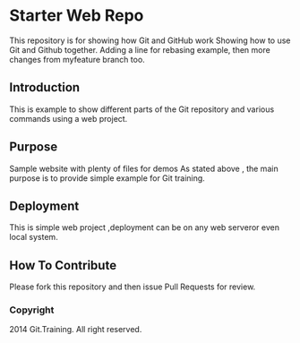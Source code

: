 # Starter Web Repo

This repository is for showing how Git and GitHub work
Showing how to use Git and Github together. Adding a line for rebasing example, then
more changes from myfeature branch too.

## Introduction
This is example to show different parts of the Git repository and various commands using a web project.
## Purpose

Sample website with plenty of files for demos
As stated above , the main purpose is  to provide simple example for Git training.

## Deployment

This is simple web project ,deployment can be on any web serveror even local system.

## How To Contribute

Please fork this repository and then issue Pull Requests for review.

### Copyright

2014 Git.Training. All right reserved.